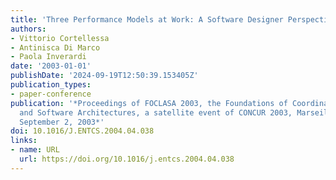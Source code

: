 ```yaml
---
title: 'Three Performance Models at Work: A Software Designer Perspective'
authors:
- Vittorio Cortellessa
- Antinisca Di Marco
- Paola Inverardi
date: '2003-01-01'
publishDate: '2024-09-19T12:50:39.153405Z'
publication_types:
- paper-conference
publication: '*Proceedings of FOCLASA 2003, the Foundations of Coordination Languages
  and Software Architectures, a satellite event of CONCUR 2003, Marseille, France,
  September 2, 2003*'
doi: 10.1016/J.ENTCS.2004.04.038
links:
- name: URL
  url: https://doi.org/10.1016/j.entcs.2004.04.038
---
```


